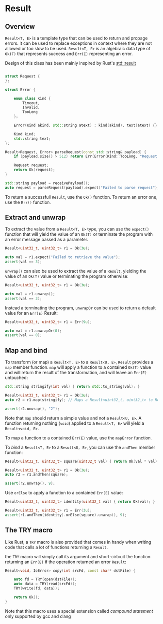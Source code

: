 # Result

## Overview

`Result<T, E>` is a template type that can be used to return and propage errors. It can be used to replace
exceptions in context where they are not allowed or too slow to be used. `Result<T, E>` is an algebraic data
type of `Ok(T)` that represents success and `Err(E)` representing an error.

Design of this class has been mainly inspired by Rust's [std::result](https://doc.rust-lang.org/std/result/)

```c++

struct Request {
};

struct Error {

    enum class Kind {
        Timeout,
        Invalid,
        TooLong
    };

    Error(Kind akind, std::string atext) : kind(akind), text(atext) {}

    Kind kind;
    std::string text;
};

Result<Request, Error> parseRequest(const std::string& payload) {
    if (payload.size() > 512) return Err(Error(Kind::TooLong, "Request exceeded maximum allowed size (512 bytes)"));

    Request request;
    return Ok(request);
}

std::string payload = receivePayload();
auto request = parseRequest(payload).expect("Failed to parse request");
```

To return a successfull `Result`, use the `Ok()` function. To return an error one, use the `Err()` function.

## Extract and unwrap

To extract the value from a `Result<T, E>` type, you can use the `expect()` function that will yield the value
of an `Ok(T)` or terminate the program with an error message passed as a parameter.

```c++
Result<uint32_t, uint32_t> r1 = Ok(3u);

auto val = r1.expect("Failed to retrieve the value");
assert(val == 3);
```

`unwrap()` can also be used to extract the value of a `Result`, yielding the value of an `Ok(T)` value or terminating
the program otherwise:

```c++
Result<uint32_t, uint32_t> r1 = Ok(3u);

auto val = r1.unwrap();
assert(val == 3);
```

Instead a terminating the program, `unwrapOr` can be used to return a default value for an `Err(E)` Result:

```c++
Result<uint32_t, uint32_t> r1 = Err(9u);

auto val = r1.unwrapOr(0);
assert(val == 0);
```

## Map and bind

To transform (or map) a `Result<T, E>` to a `Result<U, E>`, `Result` provides a `map` member function.
`map` will apply a function to a contained `Ok(T)` value and will return the result of the transformation,
and will leave an `Err(E)` untouched:

```c++
std::string stringify(int val) { return std::to_string(val); }

Result<uint32_t, uint32_t> r1 = Ok(2u);
auto r2 = r1.map(stringify); // Maps a Result<uint32_t, uint32_t> to Result<std::string, uint32_t>

assert(r2.unwrap(), "2");
```

Note that `map` should return a simple value and not a `Result<U, E>`. A function returning nothing (`void`)
applied to a `Result<T, E>` will yield a `Result<void, E>`.

To map a function to a contained `Err(E)` value, use the `mapError` function.

To *bind* a `Result<T, E>` to a `Result<U, E>`, you can use the `andThen` member function:

```c++
Result<uint32_t, uint32_t> square(uint32_t val) { return Ok(val * val); }

Result<uint32_t, uint32_t> r1 = Ok(3u);
auto r2 = r1.andThen(square);

assert(r2.unwrap(), 9);
```

Use `orElse` to apply a function to a contained `Err(E)` value:

```c++
Result<uint32_t, uint32_t> identity(uint32_t val) { return Ok(val); }

Result<uint32_t, uint32_t> r1 = Err(3u);
assert(r1.andThen(identity).orElse(square).unwrap(), 9);
```

## The TRY macro

Like Rust, a `TRY` macro is also provided that comes in handy when writing code that calls a lot of functions returning a `Result`.

the `TRY` macro will simply call its argument and short-cirtcuit the function returning an `Err(E)` if the operation returned an error `Result`:

```c++
Result<void, IoError> copy(int srcFd, const char* dstFile) {

    auto fd = TRY(open(dstFile));
    auto data = TRY(read(srcFd));
    TRY(write(fd, data));

    return Ok();
}
```

Note that this macro uses a special extension called *compound statement* only supported by gcc and clang
